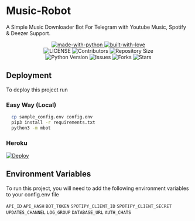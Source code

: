 # Music-Robot
A Simple Music Downloader Bot For Telegram with Youtube Music, Spotify & Deezer Support.

<p align="center">
    <a href="https://python.org">
        <img src="http://forthebadge.com/images/badges/made-with-python.svg" alt="made-with-python">
    </a>
    <a href="https://GitHub.com/rozari0">
        <img src="http://ForTheBadge.com/images/badges/built-with-love.svg" alt="built-with-love">
    </a> <br>
    <img src="https://img.shields.io/github/license/rozari0/MusicDownloader?style=for-the-badge&logo=appveyor" alt="LICENSE">
    <img src="https://img.shields.io/github/contributors/rozari0/MusicDownloader?style=for-the-badge&logo=appveyor" alt="Contributors">
    <img src="https://img.shields.io/github/repo-size/rozari0/MusicDownloader?style=for-the-badge&logo=appveyor" alt="Repository Size"> <br>
    <img src="https://img.shields.io/badge/python-3.9-green?style=for-the-badge&logo=appveyor" alt="Python Version">
    <img src="https://img.shields.io/github/issues/rozari0/MusicDownloader?style=for-the-badge&logo=appveyor" alt="Issues">
    <img src="https://img.shields.io/github/forks/rozari0/MusicDownloader?style=for-the-badge&logo=appveyor" alt="Forks">
    <img src="https://img.shields.io/github/stars/rozari0/MusicDownloader?style=for-the-badge&logo=appveyor" alt="Stars">
</p>

## Deployment

To deploy this project run

### Easy Way (Local)
```bash
  cp sample_config.env config.env
  pip3 install -r requirements.txt
  python3 -m mbot
```
### Heroku
[![Deploy](https://www.herokucdn.com/deploy/button.svg)](https://dashboard.heroku.com/new?template=https://github.com/SendiAp/Music-Robot/)

## Environment Variables

To run this project, you will need to add the following environment variables to your config.env file

`API_ID`
`API_HASH`
`BOT_TOKEN`
`SPOTIPY_CLIENT_ID`
`SPOTIPY_CLIENT_SECRET`
`UPDATES_CHANNEL`
`LOG_GROUP`
`DATABASE_URL`
`AUTH_CHATS`
